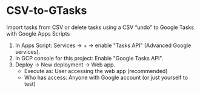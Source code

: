 # CSV-to-GTasks
Import tasks from CSV or delete tasks using a CSV “undo” to Google Tasks with Google Apps Scripts
1) In Apps Script: Services → + → enable "Tasks API" (Advanced Google services).
2) In GCP console for this project: Enable "Google Tasks API".
3) Deploy → New deployment → Web app.
   - Execute as: User accessing the web app (recommended)
   - Who has access: Anyone with Google account (or just yourself to test)
